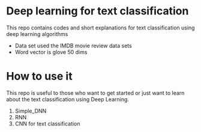 # Deep learning for text classification
This repo contains codes and short explanations for text classification using deep learning algorithms
* Data set used the IMDB movie review data sets
* Word vector is glove 50 dims 

# How to use it
This repo is useful to those who want to get started or just want to learn about the text classification using Deep Learning.
1. Simple_DNN 
2. RNN 
3. CNN for text classification


